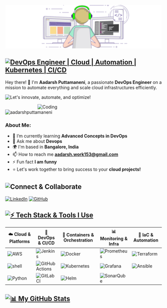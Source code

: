 [![MasterHead](https://raw.githubusercontent.com/leorrose/leorrose/master/readme_header.gif)](https://rishavchanda.io)

## [![DevOps Engineer | Cloud | Automation | Kubernetes | CI/CD](https://img.shields.io/badge/DevOps_Engineer_%7C_Cloud_%7C_Automation_%7C_Kubernetes_%7C_CI/CD-0A0A0A?style=for-the-badge&logo=devops&logoColor=white)](https://link.notharshhaa.site)

Hey there! 👋 I'm **Aadarsh Puttamaneni**, a passionate **DevOps Engineer** on a mission to automate everything and scale cloud infrastructures efficiently.  

![Let's innovate, automate, and optimize!](https://img.shields.io/badge/Let's%20innovate,%20automate,%20and%20optimize!-00BFFF?style=for-the-badge&logo=fastapi&logoColor=white)

<img align="right" alt="Coding" width="400" src="https://cdn.dribbble.com/users/1162077/screenshots/3848914/programmer.gif">
<p align="left"> <img src="https://komarev.com/ghpvc/?username=aadarshputtamaneni&label=Profile%20views&color=f07d4c&style=plastict" alt="aadarshputtamaneni"/> </p>
<h3 align="left">About Me:</h3>

- 🌱 I’m currently learning **Advanced Concepts in DevOps**
- 💬 Ask me about **Devops**
- 🌍  I'm based in **Bangalore, India**
- 📫 How to reach me **aadarsh.work153@gmail.com**
- ⚡ Fun fact **I am funny**
- ⭐ Let's work together to bring success to your **cloud projects!**
## ![Connect & Collaborate](https://img.shields.io/badge/Connect%20&%20Collaborate-8A2BE2?style=for-the-badge&logo=Handshake&logoColor=white)

[![LinkedIn](https://img.shields.io/badge/LinkedIn-%230077B5.svg?style=for-the-badge&logo=linkedin&logoColor=white)](https://linkedin.com/in/aadarshputtamaneni) [![GitHub](https://img.shields.io/badge/GitHub-181717?style=for-the-badge&logo=github&logoColor=white)](https://github.com/aadarshputtamaneni) 


## [![⚡ Tech Stack & Tools I Use](https://img.shields.io/badge/Tech_Stack_%26_Tools_I_Use-FF6347?style=for-the-badge&logo=tools&logoColor=white)](https://github.com/NotHarshhaa)  

| ☁️ Cloud & Platforms | 🔧 DevOps & CI/CD | 🐳 Containers & Orchestration | 📊 Monitoring & Infra | 🚀 IaC & Automation |
|----------------|----------------|----------------|----------------|----------------|
| ![AWS](https://img.shields.io/badge/AWS-%23FF9900.svg?style=for-the-badge&logo=amazon-aws&logoColor=white) | ![Jenkins](https://img.shields.io/badge/Jenkins-%232C5263.svg?style=for-the-badge&logo=jenkins&logoColor=white) | ![Docker](https://img.shields.io/badge/Docker-%230db7ed.svg?style=for-the-badge&logo=docker&logoColor=white) | ![Prometheus](https://img.shields.io/badge/Prometheus-E6522C?style=for-the-badge&logo=Prometheus&logoColor=white) | ![Terraform](https://img.shields.io/badge/Terraform-%235835CC.svg?style=for-the-badge&logo=terraform&logoColor=white) |
| ![shell](https://img.shields.io/badge/Azure-%230072C6.svg?style=for-the-badge&logo=microsoftazure&logoColor=white) | ![GitHub Actions](https://img.shields.io/badge/GitHub%20Actions-%232671E5.svg?style=for-the-badge&logo=githubactions&logoColor=white) | ![Kubernetes](https://img.shields.io/badge/Kubernetes-%23326ce5.svg?style=for-the-badge&logo=kubernetes&logoColor=white) | ![Grafana](https://img.shields.io/badge/Grafana-%23F46800.svg?style=for-the-badge&logo=grafana&logoColor=white) | ![Ansible](https://img.shields.io/badge/Ansible-%231A1918.svg?style=for-the-badge&logo=ansible&logoColor=white) |
| ![Python](https://img.shields.io/badge/GoogleCloud-%234285F4.svg?style=for-the-badge&logo=google-cloud&logoColor=white) | ![GitLab CI](https://img.shields.io/badge/GitLab%20CI-%23181717.svg?style=for-the-badge&logo=gitlab&logoColor=white) | ![Helm](https://img.shields.io/badge/Helm-%232C5263.svg?style=for-the-badge&logo=helm&logoColor=white) | ![SonarQube](https://img.shields.io/badge/SonarQube-%23000000.svg?style=for-the-badge&logo=sonarqube&logoColor=4E9BCD) |  |

## [![📊 My GitHub Stats](https://img.shields.io/badge/My_GitHub_Stats-4CAF50?style=for-the-badge&logo=github&logoColor=white)](https://github.com/NotHarshhaa)  



